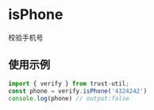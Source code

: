 # isPhone

校验手机号

## 使用示例

```javascript
import { verify } from trust-util;
const phone = verify.isPhone('4324242')
console.log(phone) // output:false
```

